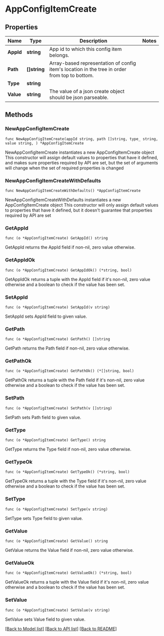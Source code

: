 # AppConfigItemCreate

## Properties

Name | Type | Description | Notes
------------ | ------------- | ------------- | -------------
**AppId** | **string** | App id to which this config item belongs. | 
**Path** | **[]string** | Array-based representation of config item&#39;s location in the tree in order from top to bottom. | 
**Type** | **string** |  | 
**Value** | **string** | The value of a json create object should be json parseable. | 

## Methods

### NewAppConfigItemCreate

`func NewAppConfigItemCreate(appId string, path []string, type_ string, value string, ) *AppConfigItemCreate`

NewAppConfigItemCreate instantiates a new AppConfigItemCreate object
This constructor will assign default values to properties that have it defined,
and makes sure properties required by API are set, but the set of arguments
will change when the set of required properties is changed

### NewAppConfigItemCreateWithDefaults

`func NewAppConfigItemCreateWithDefaults() *AppConfigItemCreate`

NewAppConfigItemCreateWithDefaults instantiates a new AppConfigItemCreate object
This constructor will only assign default values to properties that have it defined,
but it doesn't guarantee that properties required by API are set

### GetAppId

`func (o *AppConfigItemCreate) GetAppId() string`

GetAppId returns the AppId field if non-nil, zero value otherwise.

### GetAppIdOk

`func (o *AppConfigItemCreate) GetAppIdOk() (*string, bool)`

GetAppIdOk returns a tuple with the AppId field if it's non-nil, zero value otherwise
and a boolean to check if the value has been set.

### SetAppId

`func (o *AppConfigItemCreate) SetAppId(v string)`

SetAppId sets AppId field to given value.


### GetPath

`func (o *AppConfigItemCreate) GetPath() []string`

GetPath returns the Path field if non-nil, zero value otherwise.

### GetPathOk

`func (o *AppConfigItemCreate) GetPathOk() (*[]string, bool)`

GetPathOk returns a tuple with the Path field if it's non-nil, zero value otherwise
and a boolean to check if the value has been set.

### SetPath

`func (o *AppConfigItemCreate) SetPath(v []string)`

SetPath sets Path field to given value.


### GetType

`func (o *AppConfigItemCreate) GetType() string`

GetType returns the Type field if non-nil, zero value otherwise.

### GetTypeOk

`func (o *AppConfigItemCreate) GetTypeOk() (*string, bool)`

GetTypeOk returns a tuple with the Type field if it's non-nil, zero value otherwise
and a boolean to check if the value has been set.

### SetType

`func (o *AppConfigItemCreate) SetType(v string)`

SetType sets Type field to given value.


### GetValue

`func (o *AppConfigItemCreate) GetValue() string`

GetValue returns the Value field if non-nil, zero value otherwise.

### GetValueOk

`func (o *AppConfigItemCreate) GetValueOk() (*string, bool)`

GetValueOk returns a tuple with the Value field if it's non-nil, zero value otherwise
and a boolean to check if the value has been set.

### SetValue

`func (o *AppConfigItemCreate) SetValue(v string)`

SetValue sets Value field to given value.



[[Back to Model list]](../README.md#documentation-for-models) [[Back to API list]](../README.md#documentation-for-api-endpoints) [[Back to README]](../README.md)


